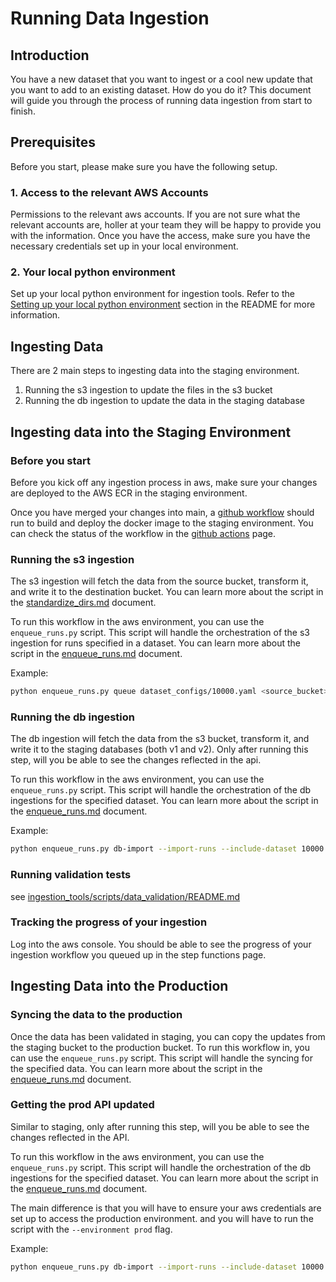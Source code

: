 # Running Data Ingestion

## Introduction
You have a new dataset that you want to ingest or a cool new update that you want to add to an existing dataset. How do you do it? This document will guide you through the process of running data ingestion from start to finish.

## Prerequisites
Before you start, please make sure you have the following setup.

### 1. Access to the relevant AWS Accounts
Permissions to the relevant aws accounts. If you are not sure what the relevant accounts are, holler at your team they will be happy to provide you with the information.
Once you have the access, make sure you have the necessary credentials set up in your local environment.
### 2. Your local python environment
Set up your local python environment for ingestion tools. Refer to the [Setting up your local python environment](../README.md#setting-up-your-local-python-environment) section in the README for more information.


## Ingesting Data

There are 2 main steps to ingesting data into the staging environment.

1. Running the s3 ingestion to update the files in the s3 bucket
2. Running the db ingestion to update the data in the staging database

## Ingesting data into the Staging Environment

### Before you start

Before you kick off any ingestion process in aws, make sure your changes are deployed to the AWS ECR in the staging environment.

Once you have merged your changes into main, a [github workflow](https://github.com/chanzuckerberg/cryoet-data-portal-backend/blob/6b82b3c7948af05b5edc17eb4a42b4984999d53a/.github/workflows/push-ingestor-build.yaml) should run to build and deploy the docker image to the staging environment. You can check the status of the workflow in the [github actions](https://github.com/chanzuckerberg/cryoet-data-portal-backend/actions/workflows/push-ingestor-build.yaml) page.


### Running the s3 ingestion

The s3 ingestion will fetch the data from the source bucket, transform it, and write it to the destination bucket. You can learn more about the script in the [standardize_dirs.md](standardize_dirs.md) document.

To run this workflow in the aws environment, you can use the `enqueue_runs.py` script. This script will handle the orchestration of the s3 ingestion for runs specified in a dataset. You can learn more about the script in the [enqueue_runs.md](enqueue_runs.md#file-ingestion-queue-subcommand) document.

Example:

```bash
python enqueue_runs.py queue dataset_configs/10000.yaml <source_bucket> <destination_bucket> --import-dataset-metadata --import-run-metadata
```


### Running the db ingestion

The db ingestion will fetch the data from the s3 bucket, transform it, and write it to the staging databases (both v1 and v2). Only after running this step, will you be able to see the changes reflected in the api.

To run this workflow in the aws environment, you can use the `enqueue_runs.py` script. This script will handle the orchestration of the db ingestions for the specified dataset. You can learn more about the script in the [enqueue_runs.md](enqueue_runs.md#database-ingestion-db-import-subcommand) document.

Example:

```bash
python enqueue_runs.py db-import --import-runs --include-dataset 10000
```


### Running validation tests
see [ingestion_tools/scripts/data_validation/README.md](ingestion_tools/scripts/data_validation/README.md)


### Tracking the progress of your ingestion

Log into the aws console. You should be able to see the progress of your ingestion workflow you queued up in the step functions page.


## Ingesting Data into the Production

### Syncing the data to the production
Once the data has been validated in staging, you can copy the updates from the staging bucket to the production bucket.
To run this workflow in, you can use the `enqueue_runs.py` script. This script will handle the syncing for the specified data. You can learn more about the script in the [enqueue_runs.md](enqueue_runs.md#enqueue_runs.md#s3-file-sync-sync-subcommand) document.


### Getting the prod API updated
Similar to staging, only after running this step, will you be able to see the changes reflected in the API.

To run this workflow in the aws environment, you can use the `enqueue_runs.py` script. This script will handle the orchestration of the db ingestions for the specified dataset. You can learn more about the script in the [enqueue_runs.md](enqueue_runs.md#database-ingestion-db-import-subcommand) document.

The main difference is that you will have to ensure your aws credentials are set up to access the production environment. and you will have to run the script with the `--environment prod` flag.

Example:

```bash
python enqueue_runs.py db-import --import-runs --include-dataset 10000 --environment prod
```
